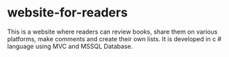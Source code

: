 # website-for-readers


This is a website where readers can review books, share them on various platforms, make comments and create their own lists. It is developed in c # language using MVC and MSSQL Database.
